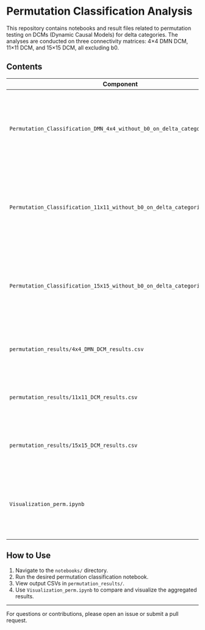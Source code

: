 # Permutation Classification Analysis

This repository contains notebooks and result files related to permutation testing on DCMs (Dynamic Causal Models) for delta categories. The analyses are conducted on three connectivity matrices: 4×4 DMN DCM, 11×11 DCM, and 15×15 DCM, all excluding b0.

## Contents

| Component                                                         | Type       | Description                                                                                                          | Location                         |
|-------------------------------------------------------------------|------------|----------------------------------------------------------------------------------------------------------------------|----------------------------------|
| `Permutation_Classification_DMN_4x4_without_b0_on_delta_categories.ipynb` | Notebook   | Runs permutation testing for the 4×4 DMN DCM (without b0) on delta categories; generates a CSV containing p-value, observed accuracy, and null mean accuracy.  | `notebooks/`                     |
| `Permutation_Classification_11x11_without_b0_on_delta_categories.ipynb`   | Notebook   | Runs permutation testing for the 11×11 DCM (without b0) on delta categories; generates a CSV containing p-value, observed accuracy, and null mean accuracy.   | `notebooks/`                     |
| `Permutation_Classification_15x15_without_b0_on_delta_categories.ipynb`   | Notebook   | Runs permutation testing for the 15×15 DCM (without b0) on delta categories; generates a CSV containing p-value, observed accuracy, and null mean accuracy.   | `notebooks/`                     |
| `permutation_results/4x4_DMN_DCM_results.csv`                      | Output CSV | Contains the p-value, observed accuracy, and null mean accuracy for the 4×4 DMN DCM permutation test.               | `permutation_results/`           |
| `permutation_results/11x11_DCM_results.csv`                        | Output CSV | Contains the p-value, observed accuracy, and null mean accuracy for the 11×11 DCM permutation test.                 | `permutation_results/`           |
| `permutation_results/15x15_DCM_results.csv`                        | Output CSV | Contains the p-value, observed accuracy, and null mean accuracy for the 15×15 DCM permutation test.                 | `permutation_results/`           |
| `Visualization_perm.ipynb`                                        | Notebook   | Aggregates results from all `permutation_results` CSVs and visualizes them as heatmaps and bar charts for an overall relationship overview. | `notebooks/`                     |

## How to Use

1. Navigate to the `notebooks/` directory.
2. Run the desired permutation classification notebook.
3. View output CSVs in `permutation_results/`.
4. Use `Visualization_perm.ipynb` to compare and visualize the aggregated results.

---

For questions or contributions, please open an issue or submit a pull request.
